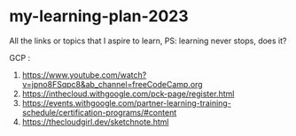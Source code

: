 # my-learning-plan-2023
All the links or topics that I aspire to learn, PS: learning never stops, does it?


GCP :
1. https://www.youtube.com/watch?v=jpno8FSqpc8&ab_channel=freeCodeCamp.org
2. https://inthecloud.withgoogle.com/pck-page/register.html
3. https://events.withgoogle.com/partner-learning-training-schedule/certification-programs/#content
4. https://thecloudgirl.dev/sketchnote.html


